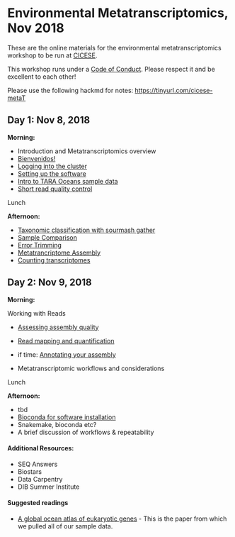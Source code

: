 Environmental Metatranscriptomics, Nov 2018 
======

These are the online materials for the environmental metatranscriptomics workshop to be run at [CICESE](https://www.cicese.edu.mx/).

This workshop runs under a [Code of Conduct](code-of-conduct.md). Please respect it and be excellent to each other!

Please use the following hackmd for notes: https://tinyurl.com/cicese-metaT


## Day 1: Nov 8, 2018

**Morning:**
  
  - Introduction and Metatranscriptomics overview 
  - [Bienvenidos!](welcome.md)
  - [Logging into the cluster](cicese-cluster.md) 
  - [Setting up the software](setting-up-tara-environment.md)
  - [Intro to TARA Oceans sample data](tara-sample-data.md)
  - [Short read quality control](short-read-quality-control.md)

Lunch 

**Afternoon:**
  
  
  - [Taxonomic classification with sourmash gather](sourmash-taxonomic-classification.md)
  - [Sample Comparison](sample-comparison.md)
  - [Error Trimming](khmer-trimming.md)
  - [Metatrancriptome Assembly](megahit-assembly.md)
  - [Counting transcriptomes](count_transcriptomes.md)
  


## Day 2: Nov 9, 2018

**Morning:** 

Working with Reads
  
  - [Assessing assembly quality](evaluation.md)
  - [Read mapping and quantification](read-mapping.md)
  - if time: [Annotating your assembly](annotation.md)
  
  - Metatranscriptomic workflows and considerations

Lunch 

**Afternoon:** 

  - tbd
  - [Bioconda for software installation](working-with-bioconda.md)
  - Snakemake, bioconda etc?
  - A brief discussion of workflows & repeatability




#### Additional Resources:  

  - SEQ Answers
  - Biostars
  - Data Carpentry
  - DIB Summer Institute


#### Suggested readings

  - [A global ocean atlas of eukaryotic genes](https://www.nature.com/articles/s41467-017-02342-1) - This is the paper from which we pulled all of our sample data.

